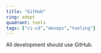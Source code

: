```yaml
---
title: "GitHub"
ring: adopt
quadrant: tools
tags: ["ci-cd","devops","tooling"]
---
```


All development should use GitHub.
